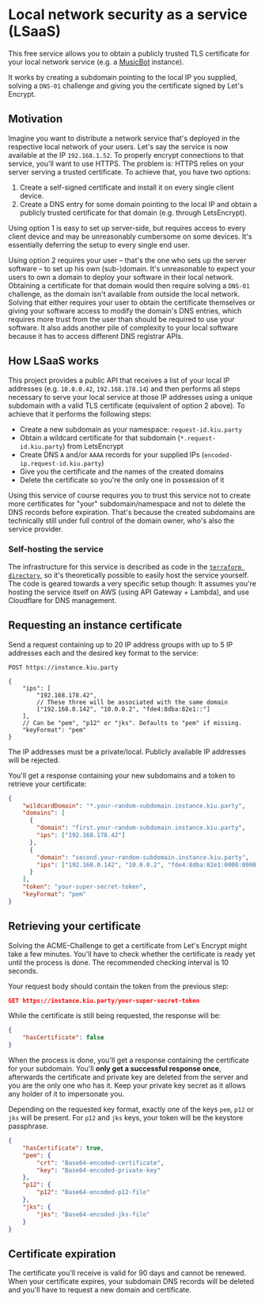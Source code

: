 # Local network security as a service (LSaaS)

This free service allows you to obtain a publicly trusted TLS certificate for your
local network service (e.g. a [MusicBot](https://github.com/BjoernPetersen/MusicBot) instance).

It works by creating a subdomain pointing to the local IP you supplied, solving a `DNS-01` challenge
and giving you the certificate signed by Let's Encrypt.

## Motivation

Imagine you want to distribute a network service that's deployed in the respective local network of 
your users. Let's say the service is now available at the IP `192.168.1.52`. To properly encrypt
connections to that service, you'll want to use HTTPS. The problem is: HTTPS relies on your server
serving a trusted certificate. To achieve that, you have two options:

1. Create a self-signed certificate and install it on every single client device.
2. Create a DNS entry for some domain pointing to the local IP and obtain a publicly trusted
certificate for that domain (e.g. through LetsEncrypt).

Using option 1 is easy to set up server-side, but requires access to every client device and may be
unreasonably cumbersome on some devices. It's essentially deferring the setup to every single end
user.

Using option 2 requires your user – that's the one who sets up the server software – to set up his
own (sub-)domain. It's unreasonable to expect your users to own a domain to deploy your software in
their local network. Obtaining a certificate for that domain would then require solving a `DNS-01`
challenge, as the domain isn't available from outside the local network. Solving that either
requires your user to obtain the certificate themselves or giving your software access to modify the
domain's DNS entries, which requires more trust from the user than should be required to use your
software. It also adds another pile of complexity to your local software because it has to access
different DNS registrar APIs.

## How LSaaS works

This project provides a public API that receives a list of your local IP addresses (e.g. `10.0.0.42`,
`192.168.178.14`) and then performs all steps necessary to serve your local service at those IP
addresses using a unique subdomain with a valid TLS certificate (equivalent of option 2 above).
To achieve that it performs the following steps:

- Create a new subdomain as your namespace: `request-id.kiu.party`
- Obtain a wildcard certificate for that subdomain (`*.request-id.kiu.party`) from LetsEncrypt
- Create DNS `A` and/or `AAAA` records for your supplied IPs (`encoded-ip.request-id.kiu.party`)
- Give you the certificate and the names of the created domains
- Delete the certificate so you're the only one in possession of it

Using this service of course requires you to trust this service not to create more certificates
for "your" subdomain/namespace and not to delete the DNS records before expiration. That's because the created
subdomains are technically still under full control of the domain owner, who's also the service
provider.

### Self-hosting the service

The infrastructure for this service is described as code in the
[`terraform directory`](./terraform), so it's theoretically possible to easily host the service
yourself. The code is geared towards a very specific setup though: It assumes you're
hosting the service itself on AWS (using API Gateway + Lambda), and use Cloudflare for DNS
management.

## Requesting an instance certificate

Send a request containing up to 20 IP address groups with up to 5 IP addresses each and
the desired key format to the service:

```
POST https://instance.kiu.party

{
    "ips": [
        "192.168.178.42",
        // These three will be associated with the same domain
        ["192.168.0.142", "10.0.0.2", "fde4:8dba:82e1::"]
    ],
    // Can be "pem", "p12" or "jks". Defaults to "pem" if missing.
    "keyFormat": "pem"
}
```

The IP addresses must be a private/local. Publicly available IP addresses will be rejected.

You'll get a response containing your new subdomains and a token to retrieve your certificate:

```json
{
    "wildcardDomain": "*.your-random-subdomain.instance.kiu.party",
    "domains": [
      {
        "domain": "first.your-random-subdomain.instance.kiu.party",
        "ips": ["192.168.178.42"]
      },
      {
        "domain": "second.your-random-subdomain.instance.kiu.party",
        "ips": ["192.168.0.142", "10.0.0.2", "fde4:8dba:82e1:0000:0000:0000:0000:0000"]
      }
    ],
    "token": "your-super-secret-token",
    "keyFormat": "pem"
}
```

## Retrieving your certificate

Solving the ACME-Challenge to get a certificate from Let's Encrypt might take a few minutes.
You'll have to check whether the certificate is ready yet until the process is done. The recommended
checking interval is 10 seconds.

Your request body should contain the token from the previous step:

```json
GET https://instance.kiu.party/your-super-secret-token
```

While the certificate is still being requested, the response will be:

```json
{
    "hasCertificate": false
}
```

When the process is done, you'll get a response containing the certificate for your subdomain.
You'll **only get a successful response once**, afterwards the certificate and private key are
deleted from the server and you are the only one who has it.
Keep your private key secret as it allows any holder of it to impersonate you.

Depending on the requested key format, exactly one of the keys `pem`, `p12` or `jks` will
be present. For `p12` and `jks` keys, your token will be the keystore passphrase.

```json
{
    "hasCertificate": true,
    "pem": {
        "crt": "Base64-encoded-certificate",
        "key": "Base64-encoded-private-key"
    },
    "p12": {
        "p12": "Base64-encoded-p12-file"
    },
    "jks": {
        "jks": "Base64-encoded-jks-file"
    }
}
```

## Certificate expiration

The certificate you'll receive is valid for 90 days and cannot be renewed. When your certificate
expires, your subdomain DNS records will be deleted and you'll have to request a new domain and
certificate.
